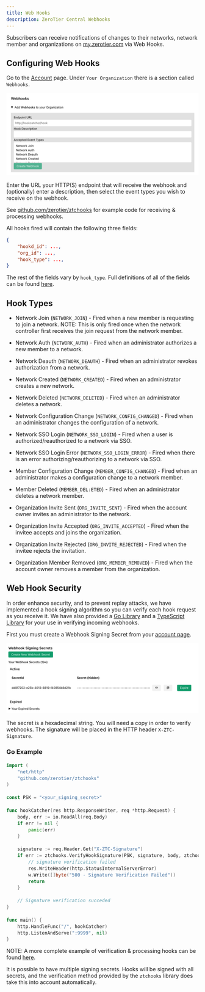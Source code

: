 ```yaml
---
title: Web Hooks
description: ZeroTier Central Webhooks
---
```


Subscribers can receive notifications of changes to their networks, network member and organizations on [my.zerotier.com](https://my.zerotier.com) via Web Hooks.

## Configuring Web Hooks

Go to the [Account](https://my.zerotier.com/account) page.  Under `Your Organization` there is a section called `Webhooks`.

![Webhooks Image](./images/webhooks-00.png)

Enter the URL your HTTP(S) endpoint that will receive the webhook and (optionally) enter a description, then select the event types you wish to receive on the webhook.

See [github.com/zerotier/ztchooks](https://github.com/zerotier/ztchooks) for example code for receiving & processing webhooks.

All hooks fired will contain the following three fields:

```json
{
    "hookd_id": ...,
    "org_id": ...,
    "hook_type": ...,
}
```

The rest of the fields vary by `hook_type`.  Full definitions of all of the fields can be found [here](https://github.com/zerotier/ztchooks/blob/main/types.go).


## Hook Types

* Network Join (`NETWORK_JOIN`) - Fired when a new member is requesting to join a network.  NOTE: This is only fired once when the network controller first receives the join request from the network member.

* Network Auth (`NETWORK_AUTH`) - Fired when an administrator authorizes a new member to a network.

* Network Deauth (`NETWORK_DEAUTH`) - Fired when an administrator revokes authorization from a network.

* Network Created (`NETWORK_CREATED`) - Fired when an administrator creates a new network.

* Network Deleted (`NETWORK_DELETED`) - Fired when an administrator deletes a network.

* Network Configuration Change (`NETWORK_CONFIG_CHANGED`) - Fired when an administrator changes the configuration of a network.

* Network SSO Login (`NETWORK_SSO_LOGIN`) - Fired when a user is authorized/reauthorized to a network via SSO.

* Network SSO Login Error (`NETWORK_SSO_LOGIN_ERROR`) - Fired when there is an error authorizing/reauthorizing to a network via SSO.

* Member Configuration Change (`MEMBER_CONFIG_CHANGED`) - Fired when an administrator makes a configuration change to a network member.

* Member Deleted (`MEMBER_DEL:ETED`) - Fired when an administrator deletes a network member.

* Organization Invite Sent (`ORG_INVITE_SENT`) - Fired when the account owner invites an administrator to the network.

* Organization Invite Accepted (`ORG_INVITE_ACCEPTED`) - Fired when the invitee accepts and joins the organization.

* Organization Invite Rejected (`ORG_INVITE_REJECTED`) - Fired when the invitee rejects the invitation.

* Organization Member Removed (`ORG_MEMBER_REMOVED`) - Fired when the account owner removes a member from the organization.

## Web Hook Security

In order enhance security, and to prevent replay attacks, we have implemented a hook signing algorithm so you can verify each hook request as you receive it.  We have also provided a [Go Library](https://github.com/zerotier/ztchooks) and a [TypeScript Library](https://github.com/zerotier/ztchooks-ts) for your use in verifying incoming webhooks.

First you must create a Webhook Signing Secret from your [account page](https://my.zerotier.com/account).

![Webhook Secret](./images/webhooks-01.png)

The secret is a hexadecimal string.  You will need a copy in order to verify webhooks.  The signature will be placed in the HTTP header `X-ZTC-Signature`.


### Go Example
```go
import (
    "net/http"
    "github.com/zerotier/ztchooks"
)

const PSK = "<your_signing_secret>"

func hookCatcher(res http.ResponseWriter, req *http.Request) {
    body, err := io.ReadAll(req.Body)
    if err != nil {
        panic(err)
    }

    signature := req.Header.Get("X-ZTC-Signature")
    if err := ztchooks.VerifyHookSignature(PSK, signature, body, ztchooks.DefaultTolerance); err != nil {
        // signature verification failed
        res.WriteHeader(http.StatusInternalServerError)
        w.Write([]byte("500 - Signature Verification Failed"))
        return
    }

    // Signature verification succeded
}

func main() {
    http.HandleFunc("/", hookCatcher)
    http.ListenAndServe(":9999", nil)
}

```

NOTE:  A more complete example of verification & processing hooks can be found [here](https://github.com/zerotier/ztchooks/blob/main/example/hook-catcher.go).

It is possible to have multiple signing secrets.  Hooks will be signed with all secrets, and the verification method provided by the `ztchooks` library does take this into account automatically.

